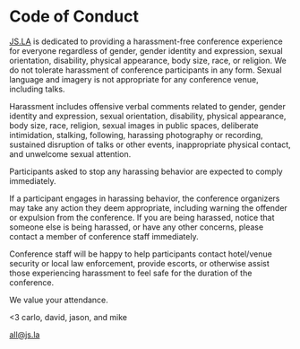 # Code of Conduct

[JS.LA](http://js.la) is dedicated to providing a harassment-free conference 
experience for everyone regardless of gender, gender identity and expression, 
sexual orientation, disability, physical appearance, body size, race,
or religion. We do not tolerate harassment of conference participants in any
form. Sexual language and imagery is not appropriate for any conference venue,
including talks.

Harassment includes offensive verbal comments related to gender,
gender identity and expression, sexual orientation, disability,
physical appearance, body size, race, religion, sexual images in public spaces,
deliberate intimidation, stalking, following, harassing photography or
recording, sustained disruption of talks or other events, inappropriate
physical contact, and unwelcome sexual attention.

Participants asked to stop any harassing behavior are expected to comply immediately.

If a participant engages in harassing behavior, the conference organizers may
take any action they deem appropriate, including warning the offender or
expulsion from the conference. If you are being harassed, notice that someone
else is being harassed, or have any other concerns, please contact a member
of conference staff immediately.

Conference staff will be happy to help participants contact hotel/venue
security or local law enforcement, provide escorts, or otherwise assist those
experiencing harassment to feel safe for the duration of the conference.

We value your attendance.

<3 carlo, david, jason, and mike

[all@js.la](mailto:all@js.la)
